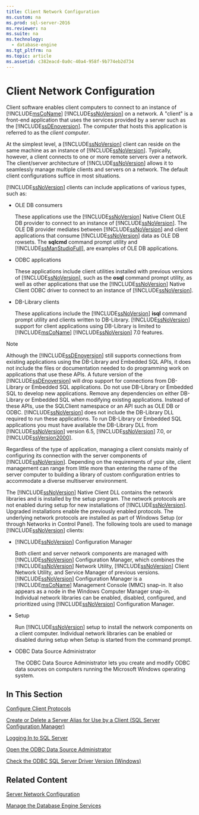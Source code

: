 ```yaml
---
title: Client Network Configuration
ms.custom: na
ms.prod: sql-server-2016
ms.reviewer: na
ms.suite: na
ms.technology: 
  - database-engine
ms.tgt_pltfrm: na
ms.topic: article
ms.assetid: c382eacd-0a0c-40a4-958f-9b774eb2d734
---
```

# Client Network Configuration
  Client software enables client computers to connect to an instance of [!INCLUDE[msCoName](../../Topics/TopicNameContainA/includes/msCoName_md.md)] [!INCLUDE[ssNoVersion](../../Topics/TopicNameContainA/includes/ssNoVersion_md.md)] on a network. A "client" is a front-end application that uses the services provided by a server such as the [!INCLUDE[ssDEnoversion](../../Topics/TopicNameContainA/includes/ssDEnoversion_md.md)]. The computer that hosts this application is referred to as the *client computer*.  
  
 At the simplest level, a [!INCLUDE[ssNoVersion](../../Topics/TopicNameContainA/includes/ssNoVersion_md.md)] client can reside on the same machine as an instance of [!INCLUDE[ssNoVersion](../../Topics/TopicNameContainA/includes/ssNoVersion_md.md)]. Typically, however, a client connects to one or more remote servers over a network. The client/server architecture of [!INCLUDE[ssNoVersion](../../Topics/TopicNameContainA/includes/ssNoVersion_md.md)] allows it to seamlessly manage multiple clients and servers on a network. The default client configurations suffice in most situations.  
  
 [!INCLUDE[ssNoVersion](../../Topics/TopicNameContainA/includes/ssNoVersion_md.md)] clients can include applications of various types, such as:  
  
-   OLE DB consumers  
  
     These applications use the [!INCLUDE[ssNoVersion](../../Topics/TopicNameContainA/includes/ssNoVersion_md.md)] Native Client OLE DB provider to connect to an instance of [!INCLUDE[ssNoVersion](../../Topics/TopicNameContainA/includes/ssNoVersion_md.md)]. The OLE DB provider mediates between [!INCLUDE[ssNoVersion](../../Topics/TopicNameContainA/includes/ssNoVersion_md.md)] and client applications that consume [!INCLUDE[ssNoVersion](../../Topics/TopicNameContainA/includes/ssNoVersion_md.md)] data as OLE DB rowsets. The **sqlcmd** command prompt utility and [!INCLUDE[ssManStudioFull](../../Topics/TopicNameContainA/includes/ssManStudioFull_md.md)], are examples of OLE DB applications.  
  
-   ODBC applications  
  
     These applications include client utilities installed with previous versions of [!INCLUDE[ssNoVersion](../../Topics/TopicNameContainA/includes/ssNoVersion_md.md)], such as the **osql** command prompt utility, as well as other applications that use the [!INCLUDE[ssNoVersion](../../Topics/TopicNameContainA/includes/ssNoVersion_md.md)] Native Client ODBC driver to connect to an instance of [!INCLUDE[ssNoVersion](../../Topics/TopicNameContainA/includes/ssNoVersion_md.md)].  
  
-   DB-Library clients  
  
     These applications include the [!INCLUDE[ssNoVersion](../../Topics/TopicNameContainA/includes/ssNoVersion_md.md)] **isql** command prompt utility and clients written to DB-Library. [!INCLUDE[ssNoVersion](../../Topics/TopicNameContainA/includes/ssNoVersion_md.md)] support for client applications using DB-Library is limited to [!INCLUDE[msCoName](../../Topics/TopicNameContainA/includes/msCoName_md.md)] [!INCLUDE[ssNoVersion](../../Topics/TopicNameContainA/includes/ssNoVersion_md.md)] 7.0 features.  
  
> [!NOTE]  
>  Although the [!INCLUDE[ssDEnoversion](../../Topics/TopicNameContainA/includes/ssDEnoversion_md.md)] still supports connections from existing applications using the DB-Library and Embedded SQL APIs, it does not include the files or documentation needed to do programming work on applications that use these APIs. A future version of the [!INCLUDE[ssDEnoversion](../../Topics/TopicNameContainA/includes/ssDEnoversion_md.md)] will drop support for connections from DB-Library or Embedded SQL applications. Do not use DB-Library or Embedded SQL to develop new applications. Remove any dependencies on either DB-Library or Embedded SQL when modifying existing applications. Instead of these APIs, use the SQLClient namespace or an API such as OLE DB or ODBC. [!INCLUDE[ssNoVersion](../../Topics/TopicNameContainA/includes/ssNoVersion_md.md)] does not include the DB-Library DLL required to run these applications. To run DB-Library or Embedded SQL applications you must have available the DB-Library DLL from [!INCLUDE[ssNoVersion](../../Topics/TopicNameContainA/includes/ssNoVersion_md.md)] version 6.5, [!INCLUDE[ssNoVersion](../../Topics/TopicNameContainA/includes/ssNoVersion_md.md)] 7.0, or [!INCLUDE[ssVersion2000](../../Topics/TopicNameContainA/includes/ssVersion2000_md.md)].  
  
 Regardless of the type of application, managing a client consists mainly of configuring its connection with the server components of [!INCLUDE[ssNoVersion](../../Topics/TopicNameContainA/includes/ssNoVersion_md.md)]. Depending on the requirements of your site, client management can range from little more than entering the name of the server computer to building a library of custom configuration entries to accommodate a diverse multiserver environment.  
  
 The [!INCLUDE[ssNoVersion](../../Topics/TopicNameContainA/includes/ssNoVersion_md.md)] Native Client DLL contains the network libraries and is installed by the setup program. The network protocols are not enabled during setup for new installations of [!INCLUDE[ssNoVersion](../../Topics/TopicNameContainA/includes/ssNoVersion_md.md)]. Upgraded installations enable the previously enabled protocols. The underlying network protocols are installed as part of Windows Setup (or through Networks in Control Panel). The following tools are used to manage [!INCLUDE[ssNoVersion](../../Topics/TopicNameContainA/includes/ssNoVersion_md.md)] clients:  
  
-   [!INCLUDE[ssNoVersion](../../Topics/TopicNameContainA/includes/ssNoVersion_md.md)] Configuration Manager  
  
     Both client and server network components are managed with [!INCLUDE[ssNoVersion](../../Topics/TopicNameContainA/includes/ssNoVersion_md.md)] Configuration Manager, which combines the [!INCLUDE[ssNoVersion](../../Topics/TopicNameContainA/includes/ssNoVersion_md.md)] Network Utility, [!INCLUDE[ssNoVersion](../../Topics/TopicNameContainA/includes/ssNoVersion_md.md)] Client Network Utility, and Service Manager of previous versions. [!INCLUDE[ssNoVersion](../../Topics/TopicNameContainA/includes/ssNoVersion_md.md)] Configuration Manager is a [!INCLUDE[msCoName](../../Topics/TopicNameContainA/includes/msCoName_md.md)] Management Console (MMC) snap-in. It also appears as a node in the Windows Computer Manager snap-in. Individual network libraries can be enabled, disabled, configured, and prioritized using [!INCLUDE[ssNoVersion](../../Topics/TopicNameContainA/includes/ssNoVersion_md.md)] Configuration Manager.  
  
-   Setup  
  
     Run [!INCLUDE[ssNoVersion](../../Topics/TopicNameContainA/includes/ssNoVersion_md.md)] setup to install the network components on a client computer. Individual network libraries can be enabled or disabled during setup when Setup is started from the command prompt.  
  
-   ODBC Data Source Administrator  
  
     The ODBC Data Source Administrator lets you create and modify ODBC data sources on computers running the Microsoft Windows operating system.  
  
## In This Section  
 [Configure Client Protocols](../../Topics/TopicNameNotContainA/Configure-Client-Protocols.md)  
  
 [Create or Delete a Server Alias for Use by a Client &#40;SQL Server Configuration Manager&#41;](../../Topics/TopicNameContainA/Create-or-Delete-a-Server-Alias-for-Use-by-a-Client--SQL-Server-Configuration-Manager-.md)  
  
 [Logging In to SQL Server](../../Topics/TopicNameNotContainA/Logging-In-to-SQL-Server.md)  
  
 [Open the ODBC Data Source Administrator](../../Topics/TopicNameNotContainA/Open-the-ODBC-Data-Source-Administrator.md)  
  
 [Check the ODBC SQL Server Driver Version &#40;Windows&#41;](../../Topics/TopicNameNotContainA/Check-the-ODBC-SQL-Server-Driver-Version--Windows-.md)  
  
## Related Content  
 [Server Network Configuration](../../Topics/TopicNameNotContainA/Server-Network-Configuration.md)  
  
 [Manage the Database Engine Services](../../Topics/TopicNameNotContainA/Manage-the-Database-Engine-Services.md)  
  
  